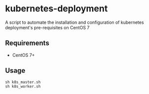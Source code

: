 # kubernetes-deployment
A script to automate the installation and configuration of kubernetes deployment's pre-requisites on CentOS 7

## Requirements
 * CentOS 7+

## Usage
```
sh k8s_master.sh
sh k8s_worker.sh
```
